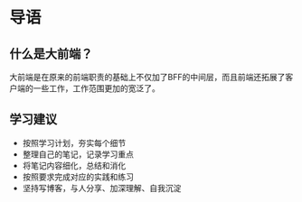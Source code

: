# 导语

## 什么是大前端？
大前端是在原来的前端职责的基础上不仅加了BFF的中间层，而且前端还拓展了客户端的一些工作，工作范围更加的宽泛了。

## 学习建议
- 按照学习计划，夯实每个细节
- 整理自己的笔记，记录学习重点
- 将笔记内容细化，总结和消化
- 按照要求完成对应的实践和练习
- 坚持写博客，与人分享、加深理解、自我沉淀



